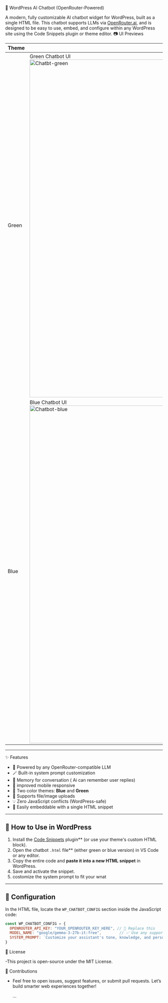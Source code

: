 🧠 WordPress AI Chatbot (OpenRouter-Powered)

A modern, fully customizable AI chatbot widget for WordPress, built as a single HTML file. This chatbot supports LLMs via [OpenRouter.ai](https://openrouter.ai), and is designed to be easy to use, embed, and configure within any WordPress site using the Code Snippets plugin or theme editor.
 📷 UI Previews

| Theme  | Preview |
|--------|---------|
| Green  | Green Chatbot UI <img width="1920" height="1080" alt="Chatbt-green" src="https://github.com/user-attachments/assets/c5cd6278-2aaa-41ee-a54f-ecf6065d7cbf" />
| Blue   | Blue Chatbot UI <img width="1920" height="1080" alt="Chatbot-blue" src="https://github.com/user-attachments/assets/077fb394-8696-4f22-bf26-5e1013be0bc0" />


---


✨ Features

- 🧠 Powered by any OpenRouter-compatible LLM
- 🪄 Built-in system prompt customization
- 🔄 Memory for conversation ( Ai can remember user replies)
- 📱  improved mobile responsive
- 🎨 Two color themes: **Blue** and **Green**
- 📄 Supports file/image uploads
- 💡 Zero JavaScript conflicts (WordPress-safe)
- 🧩 Easily embeddable with a single HTML snippet

---



## 🚀 How to Use in WordPress

1. Install the [Code Snippets](https://wordpress.org/plugins/code-snippets/) plugin** (or use your theme's custom HTML block).
2. Open the chatbot `.html` file** (either green or blue version) in VS Code or any editor.
3. Copy the entire code and **paste it into a new HTML snippet** in WordPress.
4. Save and activate the snippet.
5. costomize the system prompt to fit your wnat 

---

## 🔧 Configuration

In the HTML file, locate the `WP_CHATBOT_CONFIG` section inside the JavaScript code:

```js
const WP_CHATBOT_CONFIG = {
  OPENROUTER_API_KEY: "YOUR_OPENROUTER_KEY_HERE", // 🔑 Replace this
  MODEL_NAME: "google/gemma-3-27b-it:free",        // ✅ Use any supported OpenRouter model
  SYSTEM_PROMPT: `Customize your assistant's tone, knowledge, and personality here.`,
}
```


📜 License

-This project is open-source under the MIT License.

🤝 Contributions

- Feel free to open issues, suggest features, or submit pull requests. Let’s build smarter web experiences together!



  ...


